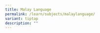 ```yaml
---
title: Malay Language
permalink: /learn/subjects/malaylanguage/
variant: tiptap
description: ""
---
```

<p></p>